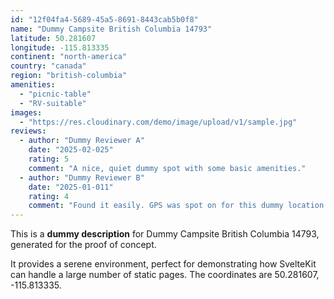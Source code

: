 ```yaml
---
id: "12f04fa4-5689-45a5-8691-8443cab5b0f8"
name: "Dummy Campsite British Columbia 14793"
latitude: 50.281607
longitude: -115.813335
continent: "north-america"
country: "canada"
region: "british-columbia"
amenities:
  - "picnic-table"
  - "RV-suitable"
images:
  - "https://res.cloudinary.com/demo/image/upload/v1/sample.jpg"
reviews:
  - author: "Dummy Reviewer A"
    date: "2025-02-025"
    rating: 5
    comment: "A nice, quiet dummy spot with some basic amenities."
  - author: "Dummy Reviewer B"
    date: "2025-01-011"
    rating: 4
    comment: "Found it easily. GPS was spot on for this dummy location."
---
```


This is a **dummy description** for Dummy Campsite British Columbia 14793, generated for the proof of concept.

It provides a serene environment, perfect for demonstrating how SvelteKit can handle a large number of static pages. The coordinates are 50.281607, -115.813335.
